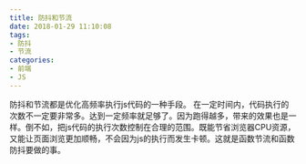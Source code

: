 ```yaml
---
title: 防抖和节流
date: 2018-01-29 11:10:08
tags: 
- 防抖
- 节流
categories:
- 前端
- JS
---
```

防抖和节流都是优化高频率执行js代码的一种手段。<!--more-->
在一定时间内，代码执行的次数不一定要非常多。达到一定频率就足够了。因为跑得越多，带来的效果也是一样。倒不如，把js代码的执行次数控制在合理的范围。既能节省浏览器CPU资源，又能让页面浏览更加顺畅，不会因为js的执行而发生卡顿。这就是函数节流和函数防抖要做的事。
